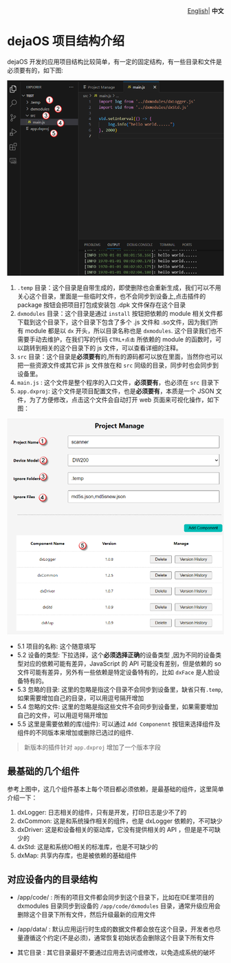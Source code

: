 <p align="right">
    <a href="./project.md">English</a>| <b>中文</b>
</p>

# dejaOS 项目结构介绍
dejaOS 开发的应用项目结构比较简单，有一定的固定结构，有一些目录和文件是必须要有的，如下图:

![alt text](image/project-1.png)
1. `.temp` 目录：这个目录是自带生成的，即使删除也会重新生成，我们可以不用关心这个目录，里面是一些临时文件，也不会同步到设备上,点击插件的 package 按钮会把项目打包成安装包 .dpk 文件保存在这个目录
2. `dxmodules` 目录：这个目录是通过 `install` 按钮把依赖的 module 相关文件都下载到这个目录下，这个目录下包含了多个 .js 文件和 .so文件，因为我们所有 module 都是以 `dx` 开头，所以目录名称也是 `dxmodules`. 这个目录我们也不需要手动去维护，在我们写的代码 `CTRL+点击` 所依赖的 module 的函数时，可以跳转到相关的这个目录下的 js 文件，可以查看详细的注释。
3. `src` 目录：这个目录是**必须要有**的,所有的源码都可以放在里面，当然你也可以把一些资源文件或其它非 js 文件放在和 `src` 同级的目录，同步时也会同步到设备里。
4. `main.js` : 这个文件是整个程序的入口文件，**必须要有**，也必须在 `src` 目录下
5. `app.dxproj`: 这个文件是项目配置文件，也是**必须要有**，本质是一个 JSON 文件，为了方便修改，点击这个文件会自动打开 web 页面来可视化操作，如下图：

![alt text](image/project-2.png)

- 5.1 项目的名称: 这个随意填写
- 5.2 设备的类型: 下拉选择，这个**必须选择正确**的设备类型 ,因为不同的设备类型对应的依赖可能有差异，JavaScript 的 API 可能没有差别，但是依赖的 so 文件可能有差异，另外有一些依赖是特定设备特有的，比如 `dxFace` 是人脸设备特有的。
- 5.3 忽略的目录: 这里的忽略是指这个目录不会同步到设备里，缺省只有`.temp`,如果需要增加自己的目录，可以用逗号隔开增加
- 5.4 忽略的文件: 这里的忽略是指这些文件不会同步到设备里，如果需要增加自己的文件，可以用逗号隔开增加
- 5.5 这里是需要依赖的库(组件): 可以通过 `Add Componennt` 按钮来选择组件及组件的不同版本来增加或删除已选过的组件.

> 新版本的插件针对 `app.dxproj` 增加了一个版本字段

## 最基础的几个组件
参考上图中，这几个组件基本上每个项目都必须依赖，是最基础的组件，这里简单介绍一下：
1. dxLogger: 日志相关的组件，只有是开发，打印日志是少不了的
2. dxCommon: 这是和系统操作相关的组件，也是 dxLogger 依赖的，不可缺少
3. dxDriver: 这是和设备相关的驱动库，它没有提供相关的 API ，但是是不可缺少的
4. dxStd: 这是和系统IO相关的标准库，也是不可缺少的
5. dxMap: 共享内存库，也是被依赖的基础组件

## 对应设备内的目录结构

- /app/code/ : 所有的项目文件都会同步到这个目录下，比如在IDE里项目的 dxmodules 目录同步到设备的 `/app/code/dxmodules` 目录，通常升级应用会删除这个目录下所有文件，然后升级最新的应用文件

- /app/data/ : 默认应用运行时生成的数据文件都会放在这个目录，开发者也尽量遵循这个约定(不是必须)，通常恢复初始状态会删除这个目录下所有文件

- 其它目录 : 其它目录最好不要通过应用去访问或修改，以免造成系统的破坏